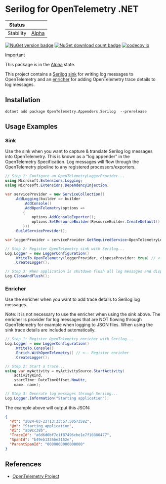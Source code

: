 # Serilog for OpenTelemetry .NET

| Status        |           |
| ------------- |-----------|
| Stability     | [Alpha](../../README.md#alpha) |

[![NuGet version badge](https://img.shields.io/nuget/v/OpenTelemetry.Appenders.Serilog.svg)](https://www.nuget.org/packages/OpenTelemetry.Appenders.Serilog)
[![NuGet download count badge](https://img.shields.io/nuget/dt/OpenTelemetry.Appenders.Serilog.svg)](https://www.nuget.org/packages/OpenTelemetry.Appenders.Serilog)
[![codecov.io](https://codecov.io/gh/open-telemetry/opentelemetry-dotnet-contrib/branch/main/graphs/badge.svg?flag=unittests-Appenders.Serilog)](https://app.codecov.io/gh/open-telemetry/opentelemetry-dotnet-contrib?flags[0]=unittests-Appenders.Serilog)

> [!IMPORTANT]
> This package is in the [Alpha](../../README.md#alpha) state.

This project contains a [Serilog](https://github.com/serilog/)
[sink](https://github.com/serilog/serilog/wiki/Configuration-Basics#sinks) for
writing log messages to OpenTelemetry and an
[enricher](https://github.com/serilog/serilog/wiki/Configuration-Basics#enrichers)
for adding OpenTelemetry trace details to log messages.

## Installation

```shell
dotnet add package OpenTelemetry.Appenders.Serilog  --prerelease
```

## Usage Examples

### Sink

Use the sink when you want to capture & translate Serilog log messages into
OpenTelemetry. This is known as a "log appender" in the OpenTelemetry
Specification. Log messages will flow through the OpenTelemetry pipeline to any
registered processors/exporters.

```csharp
// Step 1: Configure an OpenTelemetryLoggerProvider...
using Microsoft.Extensions.Logging;
using Microsoft.Extensions.DependencyInjection;

var serviceProvider = new ServiceCollection()
    .AddLogging(builder => builder
        .AddConsole()
        .AddOpenTelemetry(options => 
        {
            options.AddConsoleExporter();
            options.SetResourceBuilder(ResourceBuilder.CreateDefault().AddService("MyService"));
        }))
    .BuildServiceProvider();

var loggerProvider = serviceProvider.GetRequiredService<OpenTelemetryLoggerProvider>();

// Step 2: Register OpenTelemetry sink with Serilog...
Log.Logger = new LoggerConfiguration()
    .WriteTo.OpenTelemetry(loggerProvider, disposeProvider: true) // <-- Register sink
    .CreateLogger();

// Step 3: When application is shutdown flush all log messages and dispose provider...
Log.CloseAndFlush();
```

### Enricher

Use the enricher when you want to add trace details to Serilog log messages.

Note: It is not necessary to use the enricher when using the sink above. The
enricher is provider for log messages that are NOT flowing through OpenTelemetry
for example when logging to JSON files. When using the sink trace details are
included automatically.

```csharp
// Step 1: Register OpenTelemetry enricher with Serilog...
Log.Logger = new LoggerConfiguration()
    .WriteTo.Console()
    .Enrich.WithOpenTelemetry() // <-- Register enricher
    .CreateLogger();

// Step 2: Start a trace...
using var myActivity = myActivitySource.StartActivity(
    activityKind,
    startTime: DateTimeOffset.NowUtc,
    name: name);

// Step 3: Generate log messages through Serilog...
Log.Logger.Information("Starting application");
```

The example above will output this JSON:

```json
{
  "@t": "2024-03-23T13:33:57.5057358Z",
  "@m": "Starting application",
  "@i": "ab9cc38b",
  "TraceId": "a6d6d0bf7c1f87496cbe1e7f10880477",
  "SpanId": "b49eb1336be3152e",
  "ParentSpanId": "0000000000000000"
}
```

## References

* [OpenTelemetry Project](https://opentelemetry.io/)
